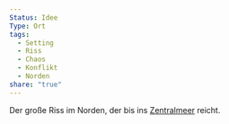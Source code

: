 ```yaml
---
Status: Idee
Type: Ort
tags:
  - Setting
  - Riss
  - Chaos
  - Konflikt
  - Norden
share: "true"
---
```

Der große Riss im Norden, der bis ins [Zentralmeer](../Risslande%20-%20Die%20Mitte/Risslande%20-%20Mittenmeer.md) reicht. 

